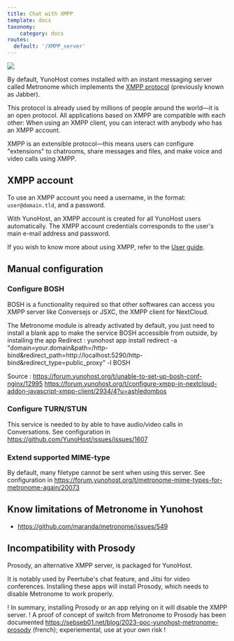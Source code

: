 ```yaml
---
title: Chat with XMPP
template: docs
taxonomy:
    category: docs
routes:
  default: '/XMPP_server'
---
```


![](image://XMPP_logo.png?resize=100)

By default, YunoHost comes installed with an instant messaging server called Metronome which implements the [XMPP protocol](https://en.wikipedia.org/wiki/Extensible_Messaging_and_Presence_Protocol) (previously known as Jabber).

This protocol is already used by millions of people around the world—it is an open protocol.
All applications based on XMPP are compatible with each other: When using an XMPP client, you can interact with anybody who has an XMPP account.

XMPP is an extensible protocol—this means users can configure "extensions" to chatrooms, share messages and files, and make voice and video calls using XMPP.

## XMPP account

To use an XMPP account you need a username, in the format: `user@domain.tld`, and a password.

With YunoHost, an XMPP account is created for all YunoHost users automatically.
The XMPP account credentials corresponds to the user's main e-mail address and password.

If you wish to know more about using XMPP, refer to the [User guide](/XMPP).

## Manual configuration
### Configure BOSH
BOSH is a functionality required so that other softwares can access you XMPP server like Conversejs or JSXC, the XMPP client for NextCloud.

The Metronome module is already activated by default, you just need to install a blank app to make the service BOSH accessible from outside, by installing the app Redirect : yunohost app install redirect -a "domain=your.domain&path=/http-bind&redirect_path=http://localhost:5290/http-bind&redirect_type=public_proxy" -l BOSH

Source : https://forum.yunohost.org/t/unable-to-set-up-bosh-conf-nginx/12995 https://forum.yunohost.org/t/configure-xmpp-in-nextcloud-addon-javascript-xmpp-client/2934/4?u=ashledombos

### Configure TURN/STUN
This service is needed to by able to have audio/video calls in Conversations.
See configuration in https://github.com/YunoHost/issues/issues/1607

### Extend supported MIME-type 
By default, many filetype cannot be sent when using this server.
See configuration in https://forum.yunohost.org/t/metronome-mime-types-for-metronome-again/20073

## Know limitations of Metronome in Yunohost
* https://github.com/maranda/metronome/issues/549 

## Incompatibility with Prosody

Prosody, an alternative XMPP server, is packaged for YunoHost.

It is notably used by Peertube's chat feature, and Jitsi for video conferences. Installing these apps will install Prosody, which needs to disable Metronome to work properly.

! In summary, installing Prosody or an app relying on it will disable the XMPP server.
! A proof of concept of switch from Metronome to Prosody has been documented https://sebseb01.net/blog/2023-poc-yunohost-metronome-prosody (french); experiemental, use at your own risk !
